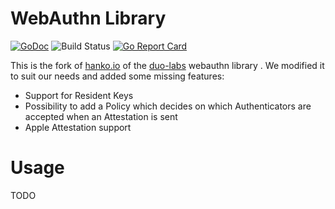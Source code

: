 WebAuthn Library
=============
[![GoDoc](https://godoc.org/github.com/teamhanko/webauthn?status.svg)](https://godoc.org/github.com/teamhanko/webauthn)
![Build Status](https://github.com/teamhanko/webauthn/workflows/Go/badge.svg)
[![Go Report Card](https://goreportcard.com/badge/github.com/teamhanko/webauthn)](https://goreportcard.com/report/github.com/teamhanko/webauthn)

 
This is the fork of [hanko.io](https://hanko.io) of the [duo-labs](https://github.com/duo-labs/webauthn) webauthn library .
We modified it to suit our needs and added some missing features:

* Support for Resident Keys
* Possibility to add a Policy which decides on which Authenticators are accepted when an Attestation is sent
* Apple Attestation support

# Usage
TODO